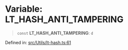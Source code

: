 # Variable: LT\_HASH\_ANTI\_TAMPERING

> `const` **LT\_HASH\_ANTI\_TAMPERING**: `d`

Defined in: [src/Utils/lt-hash.ts:61](https://github.com/Fokusdotid/Baileys/blob/3623833a320f5e60f370ef835f3de341453290f5/src/Utils/lt-hash.ts#L61)

